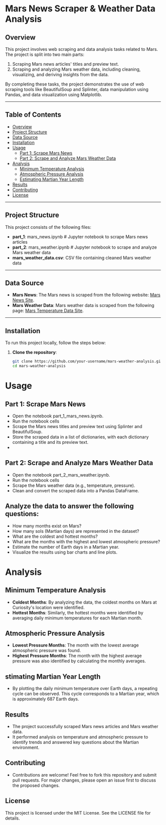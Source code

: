 # Mars News Scraper & Weather Data Analysis

## Overview
This project involves web scraping and data analysis tasks related to Mars. The project is split into two main parts:
1. Scraping Mars news articles' titles and preview text.
2. Scraping and analyzing Mars weather data, including cleaning, visualizing, and deriving insights from the data.

By completing these tasks, the project demonstrates the use of web scraping tools like BeautifulSoup and Splinter, data manipulation using Pandas, and data visualization using Matplotlib.

---

## Table of Contents
- [Overview](#overview)
- [Project Structure](#project-structure)
- [Data Source](#data-source)
- [Installation](#installation)
- [Usage](#usage)
  - [Part 1: Scrape Mars News](#part-1-scrape-mars-news)
  - [Part 2: Scrape and Analyze Mars Weather Data](#part-2-scrape-and-analyze-mars-weather-data)
- [Analysis](#analysis)
  - [Minimum Temperature Analysis](#minimum-temperature-analysis)
  - [Atmospheric Pressure Analysis](#atmospheric-pressure-analysis)
  - [Estimating Martian Year Length](#estimating-martian-year-length)
- [Results](#results)
- [Contributing](#contributing)
- [License](#license)

---

## Project Structure
This project consists of the following files:

- **part_1**: mars_news.ipynb # Jupyter notebook to scrape Mars news articles
- **part_2**: mars_weather.ipynb # Jupyter notebook to scrape and analyze Mars weather data
- **mars_weather_data.csv**: CSV file containing cleaned Mars weather data


---

## Data Source
- **Mars News**: The Mars news is scraped from the following website: [Mars News Site](https://static.bc-edx.com/data/web/mars_news/index.html).
- **Mars Weather Data**: Mars weather data is scraped from the following page: [Mars Temperature Data Site](https://static.bc-edx.com/data/web/mars_facts/temperature.html).

---

## Installation
To run this project locally, follow the steps below:

1. **Clone the repository**:
   ```bash
   git clone https://github.com/your-username/mars-weather-analysis.git
   cd mars-weather-analysis
# Usage

## Part 1: Scrape Mars News
- Open the notebook part_1_mars_news.ipynb.
- Run the notebook cells
- Scrape the Mars news titles and preview text using Splinter and BeautifulSoup.
- Store the scraped data in a list of dictionaries, with each dictionary containing a title and its preview text.
- 
## Part 2: Scrape and Analyze Mars Weather Data

- Open the notebook part_2_mars_weather.ipynb.
- Run the notebook cells
- Scrape the Mars weather data (e.g., temperature, pressure).
- Clean and convert the scraped data into a Pandas DataFrame.
## Analyze the data to answer the following questions:
- How many months exist on Mars?
- How many sols (Martian days) are represented in the dataset?
- What are the coldest and hottest months?
- What are the months with the highest and lowest atmospheric pressure?
- Estimate the number of Earth days in a Martian year.
- Visualize the results using bar charts and line plots.
# Analysis
## Minimum Temperature Analysis
- **Coldest Months**: By analyzing the data, the coldest months on Mars at Curiosity's location were identified.
- **Hottest Months**: Similarly, the hottest months were identified by averaging daily minimum temperatures for each Martian month.
## Atmospheric Pressure Analysis
- **Lowest Pressure Months**: The month with the lowest average atmospheric pressure was found.
- **Highest Pressure Months**: The month with the highest average pressure was also identified by calculating the monthly averages.
## stimating Martian Year Length
- By plotting the daily minimum temperature over Earth days, a repeating cycle can be observed. This cycle corresponds to a Martian year, which is approximately 687 Earth days.
## Results
- The project successfully scraped Mars news articles and Mars weather data.
- It performed analysis on temperature and atmospheric pressure to identify trends and answered key questions about the Martian environment.

## Contributing
- Contributions are welcome! Feel free to fork this repository and submit pull requests. For major changes, please open an issue first to discuss the proposed changes.

## License

This project is licensed under the MIT License. See the LICENSE file for details.


